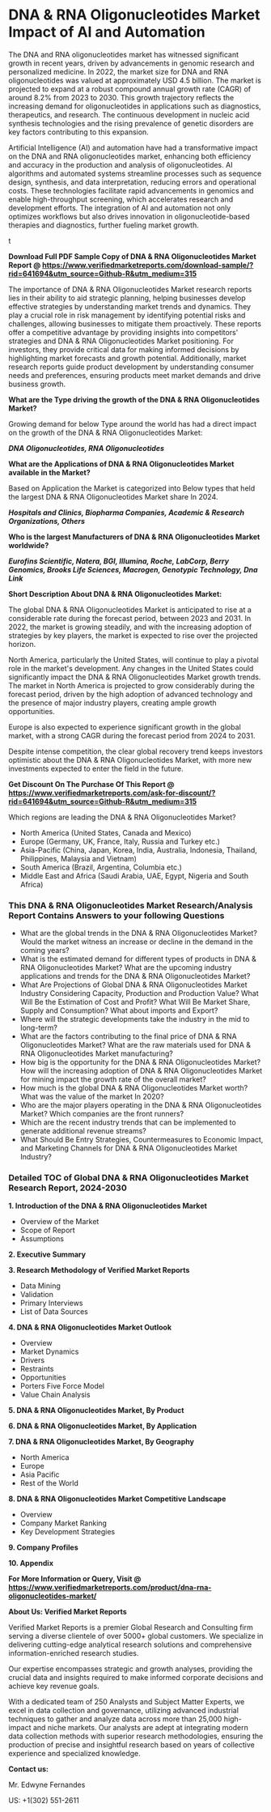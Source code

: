 <meta name="title" content="Global DNA & RNA Oligonucleotides Market Impact of AI and Automation"><meta name="description" content="The DNA and RNA oligonucleotides market has witnessed significant growth in recent years, driven by advancements in genomic research and personalized medicine. In 2022"><meta name="title" content="DNA & RNA Oligonucleotides Market Size, Share, Scope, Trends, Growth, Opportunities, Analysis, Forecast"><h1>DNA & RNA Oligonucleotides Market Impact of AI and Automation</h1><p>The DNA and RNA oligonucleotides market has witnessed significant growth in recent years, driven by advancements in genomic research and personalized medicine. In 2022, the market size for DNA and RNA oligonucleotides was valued at approximately USD 4.5 billion. The market is projected to expand at a robust compound annual growth rate (CAGR) of around 8.2% from 2023 to 2030. This growth trajectory reflects the increasing demand for oligonucleotides in applications such as diagnostics, therapeutics, and research. The continuous development in nucleic acid synthesis technologies and the rising prevalence of genetic disorders are key factors contributing to this expansion.</p><p>Artificial Intelligence (AI) and automation have had a transformative impact on the DNA and RNA oligonucleotides market, enhancing both efficiency and accuracy in the production and analysis of oligonucleotides. AI algorithms and automated systems streamline processes such as sequence design, synthesis, and data interpretation, reducing errors and operational costs. These technologies facilitate rapid advancements in genomics and enable high-throughput screening, which accelerates research and development efforts. The integration of AI and automation not only optimizes workflows but also drives innovation in oligonucleotide-based therapies and diagnostics, further fueling market growth.</p>t</p><p id="" class=""><strong>Download Full PDF Sample Copy of DNA & RNA Oligonucleotides Market Report @ <a href="https://www.verifiedmarketreports.com/download-sample/?rid=641694&utm_source=Github-R&utm_medium=315" target="_blank">https://www.verifiedmarketreports.com/download-sample/?rid=641694&utm_source=Github-R&utm_medium=315</a></strong></p><p>The importance of&nbsp;DNA & RNA Oligonucleotides Market research reports lies in their ability to aid strategic planning, helping businesses develop effective strategies by understanding market trends and dynamics. They play a crucial role in risk management by identifying potential risks and challenges, allowing businesses to mitigate them proactively. These reports offer a competitive advantage by providing insights into competitors' strategies and DNA & RNA Oligonucleotides Market positioning. For investors, they provide critical data for making informed decisions by highlighting market forecasts and growth potential. Additionally, market research reports guide product development by understanding consumer needs and preferences, ensuring products meet market demands and drive business growth.</p><p><strong>What are the&nbsp;Type driving the growth of the DNA & RNA Oligonucleotides Market?</strong></p><p id="" class="">Growing demand for below Type around the world has had a direct impact on the growth of the DNA & RNA Oligonucleotides Market:</p><em><strong>DNA Oligonucleotides, RNA Oligonucleotides</strong></em></p><strong>What are the&nbsp;Applications&nbsp;of DNA & RNA Oligonucleotides Market available in the Market?</strong></p><p id="" class="">Based on Application the Market is categorized into Below types that held the largest DNA & RNA Oligonucleotides Market share In 2024.</p><em><strong>Hospitals and Clinics, Biopharma Companies, Academic & Research Organizations, Others</strong></em></p><strong>Who is the largest Manufacturers of DNA & RNA Oligonucleotides Market worldwide?</strong></p><p><em><strong>Eurofins Scientific, Natera, BGI, Illumina, Roche, LabCorp, Berry Genomics, Brooks Life Sciences, Macrogen, Genotypic Technology, Dna Link</strong></em></p><p id="" class=""><strong>Short Description About DNA & RNA Oligonucleotides Market:</strong></p><p>The global DNA & RNA Oligonucleotides Market is anticipated to rise at a considerable rate during the forecast period, between 2023 and 2031. In 2022, the market is growing steadily, and with the increasing adoption of strategies by key players, the market is expected to rise over the projected horizon.</p><p>North America, particularly the United States, will continue to play a pivotal role in the market's development. Any changes in the United States could significantly impact the DNA & RNA Oligonucleotides Market growth trends. The market in North America is projected to grow considerably during the forecast period, driven by the high adoption of advanced technology and the presence of major industry players, creating ample growth opportunities.</p><p>Europe is also expected to experience significant growth in the global market, with a strong CAGR during the forecast period from 2024 to 2031.</p><p>Despite intense competition, the clear global recovery trend keeps investors optimistic about the DNA & RNA Oligonucleotides Market, with more new investments expected to enter the field in the future.</p><p id="" class=""><strong>Get Discount On The Purchase Of This Report @ <a href="https://www.verifiedmarketreports.com/ask-for-discount/?rid=641694&utm_source=Github-R&utm_medium=315" target="_blank">https://www.verifiedmarketreports.com/ask-for-discount/?rid=641694&utm_source=Github-R&utm_medium=315</a></strong></p>Which regions are leading the DNA & RNA Oligonucleotides Market?</p><ul><li>North America (United States, Canada and Mexico)</li><li>Europe (Germany, UK, France, Italy, Russia and Turkey etc.)</li><li>Asia-Pacific (China, Japan, Korea, India, Australia, Indonesia, Thailand, Philippines, Malaysia and Vietnam)</li><li>South America (Brazil, Argentina, Columbia etc.)</li><li>Middle East and Africa (Saudi Arabia, UAE, Egypt, Nigeria and South Africa)</li></ul><h3 id="" class="">This DNA & RNA Oligonucleotides Market Research/Analysis Report Contains Answers to your following Questions</h3><ul><li>What are the global trends in the DNA & RNA Oligonucleotides Market? Would the market witness an increase or decline in the demand in the coming years?</li><li>What is the estimated demand for different types of products in DNA & RNA Oligonucleotides Market? What are the upcoming industry applications and trends for the DNA & RNA Oligonucleotides Market?</li><li>What Are Projections of Global DNA & RNA Oligonucleotides Market Industry Considering Capacity, Production and Production Value? What Will Be the Estimation of Cost and Profit? What Will Be Market Share, Supply and Consumption? What about imports and Export?</li><li>Where will the strategic developments take the industry in the mid to long-term?</li><li>What are the factors contributing to the final price of DNA & RNA Oligonucleotides Market? What are the raw materials used for DNA & RNA Oligonucleotides Market manufacturing?</li><li>How big is the opportunity for the DNA & RNA Oligonucleotides Market? How will the increasing adoption of DNA & RNA Oligonucleotides Market for mining impact the growth rate of the overall market?</li><li>How much is the global DNA & RNA Oligonucleotides Market worth? What was the value of the market In 2020?</li><li>Who are the major players operating in the DNA & RNA Oligonucleotides Market? Which companies are the front runners?</li><li>Which are the recent industry trends that can be implemented to generate additional revenue streams?</li><li>What Should Be Entry Strategies, Countermeasures to Economic Impact, and Marketing Channels for DNA & RNA Oligonucleotides Market Industry?</li></ul><h3 id="" class="">Detailed TOC of Global DNA & RNA Oligonucleotides Market Research Report, 2024-2030</h3><p id="" class=""><strong>1. Introduction of the DNA & RNA Oligonucleotides Market</strong></p><ul><li>Overview of the Market</li><li>Scope of Report</li><li>Assumptions</li></ul><p id="" class=""><strong>2. Executive Summary</strong></p><p id="" class=""><strong>3. Research Methodology of Verified Market Reports</strong></p><ul><li>Data Mining</li><li>Validation</li><li>Primary Interviews</li><li>List of Data Sources</li></ul><p id="" class=""><strong>4. DNA & RNA Oligonucleotides Market Outlook</strong></p><ul><li>Overview</li><li>Market Dynamics</li><li>Drivers</li><li>Restraints</li><li>Opportunities</li><li>Porters Five Force Model</li><li>Value Chain Analysis</li></ul><p id="" class=""><strong>5. DNA & RNA Oligonucleotides Market, By Product</strong></p><p id="" class=""><strong>6. DNA & RNA Oligonucleotides Market, By Application</strong></p><p id="" class=""><strong>7. DNA & RNA Oligonucleotides Market, By Geography</strong></p><ul><li>North America</li><li>Europe</li><li>Asia Pacific</li><li>Rest of the World</li></ul><p id="" class=""><strong>8. DNA & RNA Oligonucleotides Market Competitive Landscape</strong></p><ul><li>Overview</li><li>Company Market Ranking</li><li>Key Development Strategies</li></ul><p id="" class=""><strong>9. Company Profiles</strong></p><p id="" class=""><strong>10. Appendix</strong></p><p id="" class=""><strong>For More Information or Query, Visit @ <a href="https://www.verifiedmarketreports.com/product/dna-rna-oligonucleotides-market/" target="_blank">https://www.verifiedmarketreports.com/product/dna-rna-oligonucleotides-market/</a></strong></p><p id="" class=""><strong>About Us: Verified Market Reports</strong></p><p id="" class="">Verified Market Reports is a premier Global Research and Consulting firm serving a diverse clientele of over 5000+ global customers. We specialize in delivering cutting-edge analytical research solutions and comprehensive information-enriched research studies.</p><p id="" class="">Our expertise encompasses strategic and growth analyses, providing the crucial data and insights required to make informed corporate decisions and achieve key revenue goals.</p><p id="" class="">With a dedicated team of 250 Analysts and Subject Matter Experts, we excel in data collection and governance, utilizing advanced industrial techniques to gather and analyze data across more than 25,000 high-impact and niche markets. Our analysts are adept at integrating modern data collection methods with superior research methodologies, ensuring the production of precise and insightful research based on years of collective experience and specialized knowledge.</p><p id="" class=""><strong>Contact us:</strong></p><p id="" class="">Mr. Edwyne Fernandes</p><p id="" class="">US: +1(302) 551-2611</p>